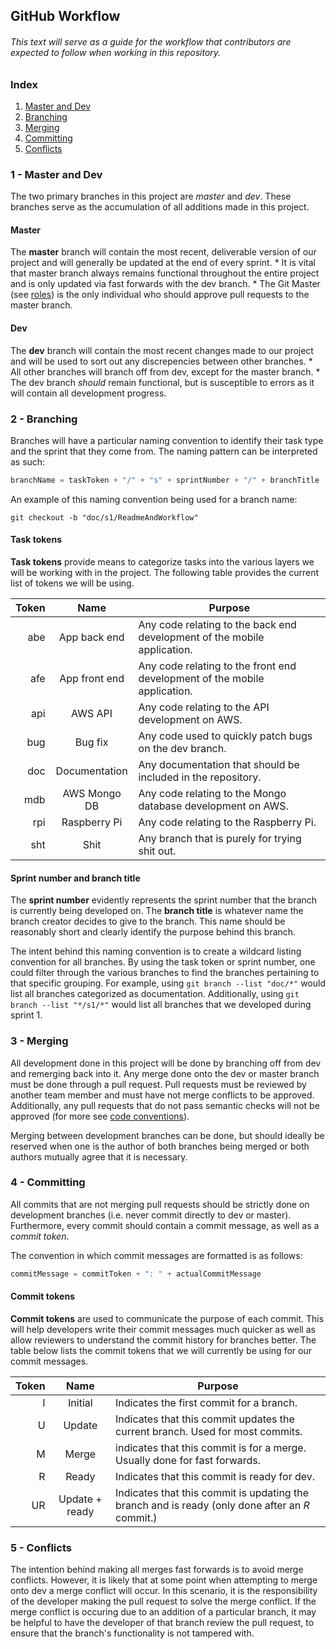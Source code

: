 ## GitHub Workflow
###### This text will serve as a guide for the workflow that contributors are expected to follow when working in this repository.

### Index
1) [Master and Dev](#1---master-and-dev)
2) [Branching](#2---branching)
3) [Merging](#3---merging)
4) [Committing](#4---committing)
5) [Conflicts](#5---conflicts)

### 1 - Master and Dev
The two primary branches in this project are *master* and *dev*. These branches serve as the accumulation of all additions made in this project.

#### Master
The **master** branch will contain the most recent, deliverable version of our project and will generally be updated at the end of every sprint.
    * It is vital that master branch always remains functional throughout the entire project and is only updated via fast forwards with the dev branch.
    * The Git Master (see [roles](/Roles.md)) is the only individual who should approve pull requests to the master branch.

#### Dev
The **dev** branch will contain the most recent changes made to our project and will be used to sort out any discrepencies between other branches. 
    * All other branches will branch off from dev, except for the master branch.
    * The dev branch *should* remain functional, but is susceptible to errors as it will contain all development progress.

### 2 - Branching
Branches will have a particular naming convention to identify their task type and the sprint that they come from. The naming pattern can be interpreted as such:
```python
branchName = taskToken + "/" + "s" + sprintNumber + "/" + branchTitle
```
An example of this naming convention being used for a branch name:
```
git checkout -b "doc/s1/ReadmeAndWorkflow"
```

#### Task tokens
**Task tokens** provide means to categorize tasks into the various layers we will be working with in the project. 
The following table provides the current list of tokens we will be using.

| Token     | Name               | Purpose                                                                                                  |
| --------: | :--------------:  | -----------------------------------------------------------------------------  |
| abe        | App back end     | Any code relating to the back end development of the mobile application. |
| afe         | App front end    | Any code relating to the front end development of the mobile application. |
| api         | AWS API            | Any code relating to the API development on AWS.                                  |
| bug        | Bug fix               | Any code used to quickly patch bugs on the dev branch.                          |
| doc        | Documentation  | Any documentation that should be included in the repository.                   |
| mdb       | AWS Mongo DB | Any code relating to the Mongo database development on AWS.              |
| rpi          | Raspberry Pi      | Any code relating to the Raspberry Pi.                                                      |
| sht         | Shit                   | Any branch that is purely for trying shit out.                                             |

#### Sprint number and branch title
The **sprint number** evidently represents the sprint number that the branch is currently being developed on.
The **branch title** is whatever name the branch creator decides to give to the branch. This name should be reasonably short and clearly identify the purpose behind this branch.

The intent behind this naming convention is to create a wildcard listing convention for all branches. 
By using the task token or sprint number, one could filter through the various branches to find the branches pertaining to that specific grouping.
For example, using `git branch --list "doc/*"` would list all branches categorized as documentation. Additionally, using `git branch --list "*/s1/*"` would list all branches that we developed during sprint 1.

### 3 - Merging
All development done in this project will be done by branching off from dev and remerging back into it. Any merge done onto the dev or master branch must be done through a pull request.
Pull requests must be reviewed by another team member and must have not merge conflicts to be approved. Additionally, any pull requests that do not pass semantic checks will not be approved (for more see [code conventions]()).

Merging between development branches can be done, but should ideally be reserved when one is the author of both branches being merged or both authors mutually agree that it is necessary.

### 4 - Committing
All commits that are not merging pull requests should be strictly done on development branches (i.e. never commit directly to dev or master). Furthermore, every commit should contain a commit message, as well as a *commit token*.

The convention in which commit messages are formatted is as follows:
```python
commitMessage = commitToken + ": " + actualCommitMessage
```

#### Commit tokens
**Commit tokens** are used to communicate the purpose of each commit. This will help developers write their commit messages much quicker as well as allow reviewers to understand the commit history for branches better.
The table below lists the commit tokens that we will currently be using for our commit messages.

| Token     | Name                | Purpose                                                                                                                                   |
| --------: | :---------------: | -----------------------------------------------------------------------------------------------------  |
| I             | Initial                 | Indicates the first commit for a branch.                                                                                      |
| U            | Update              | Indicates that this commit updates the current branch. Used for most commits.                         |
| M           | Merge                | indicates that this commit is for a merge. Usually done for fast forwards.                                    |
| R            | Ready               | Indicates that this commit is ready for dev.                                                                                |
| UR          | Update + ready | Indicates that this commit is updating the branch and is ready (only done after an *R* commit.) |

### 5 - Conflicts

The intention behind making all merges fast forwards is to avoid merge conflicts. However, it is likely that at some point when attempting to merge onto dev a merge conflict will occur.
In this scenario, it is the responsibility of the developer making the pull request to solve the merge conflict. If the merge conflict is occuring due to an addition of a particular branch, it may be helpful to have the developer of that branch review the pull request, to ensure that the branch's functionality is not tampered with.
